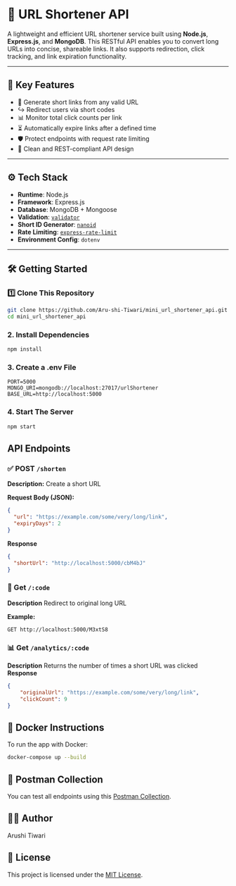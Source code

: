 # 🔗 URL Shortener API

A lightweight and efficient URL shortener service built using **Node.js**, **Express.js**, and **MongoDB**. This RESTful API enables you to convert long URLs into concise, shareable links. It also supports redirection, click tracking, and link expiration functionality.

---

## 🚀 Key Features

- 🔗 Generate short links from any valid URL  
- ↪️ Redirect users via short codes  
- 📊 Monitor total click counts per link  
- ⏳ Automatically expire links after a defined time  
- 🛡️ Protect endpoints with request rate limiting  
- 📐 Clean and REST-compliant API design  

---

## ⚙️ Tech Stack

- **Runtime**: Node.js  
- **Framework**: Express.js  
- **Database**: MongoDB + Mongoose  
- **Validation**: [`validator`](https://www.npmjs.com/package/validator)  
- **Short ID Generator**: [`nanoid`](https://www.npmjs.com/package/nanoid)  
- **Rate Limiting**: [`express-rate-limit`](https://www.npmjs.com/package/express-rate-limit)  
- **Environment Config**: `dotenv`  

---

## 🛠️ Getting Started

### 1️⃣ Clone This Repository

```bash
git clone https://github.com/Aru-shi-Tiwari/mini_url_shortener_api.git
cd mini_url_shortener_api
```
### 2. Install Dependencies
```bash
npm install
```
### 3. Create a .env File
```env
PORT=5000
MONGO_URI=mongodb://localhost:27017/urlShortener
BASE_URL=http://localhost:5000
```
### 4. Start The Server
```bash
npm start
```
## API Endpoints

### ✅ POST `/shorten`

**Description:** Create a short URL

**Request Body (JSON):**
```json
{
  "url": "https://example.com/some/very/long/link",
  "expiryDays": 2
}
```
**Response**
```json
{
  "shortUrl": "http://localhost:5000/cbM4bJ"
}
```

### 🔁 Get `/:code`

**Description** Redirect to original long URL

**Example:**
```
GET http://localhost:5000/M3xtS8
```

### 📊 Get `/analytics/:code`

**Description** Returns the number of times a short URL was clicked
**Response**
```json
{
    "originalUrl": "https://example.com/some/very/long/link",
    "clickCount": 9
}
```

## 🐳 Docker Instructions

To run the app with Docker:

```bash
docker-compose up --build
```


## 🧪 Postman Collection

You can test all endpoints using this [Postman Collection](./Collections_Postman/mini_url_shortener_collection.postman_collection.json).

## 👨‍💻 Author
Arushi Tiwari

## 📄 License

This project is licensed under the [MIT License](./LICENSE).